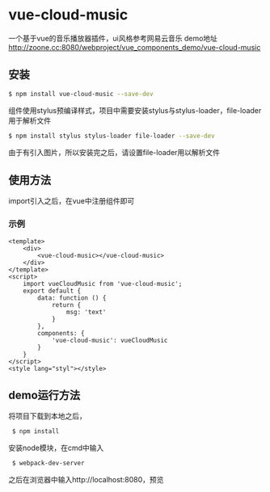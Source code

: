 # vue-cloud-music

 一个基于vue的音乐播放器插件，ui风格参考网易云音乐
 demo地址 http://zoone.cc:8080/webproject/vue_components_demo/vue-cloud-music

## 安装

```bash
$ npm install vue-cloud-music --save-dev
```
 组件使用stylus预编译样式，项目中需要安装stylus与stylus-loader，file-loader用于解析文件
```bash
$ npm install stylus stylus-loader file-loader --save-dev
```
 由于有引入图片，所以安装完之后，请设置file-loader用以解析文件

## 使用方法

 import引入之后，在vue中注册组件即可 

### 示例

```vue
<template>
    <div>
        <vue-cloud-music></vue-cloud-music>
    </div>
</template>
<script>
    import vueCloudMusic from 'vue-cloud-music';
    export default {
        data: function () {
            return {
                msg: 'text'
            }
        },
        components: {
            'vue-cloud-music': vueCloudMusic
        }
    }
</script>
<style lang="styl"></style>
```

## demo运行方法
 将项目下载到本地之后，
```bash
 $ npm install
```
 安装node模块，在cmd中输入
```bash
 $ webpack-dev-server
```
 之后在浏览器中输入http://localhost:8080，预览
